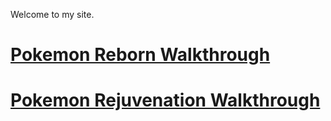 Welcome to my site.

# [Pokemon Reborn Walkthrough](https://bigjra.github.io/walkthrus/reborn.md)

# [Pokemon Rejuvenation Walkthrough](https://bigjra.github.io/walkthrus/rejuv.md)